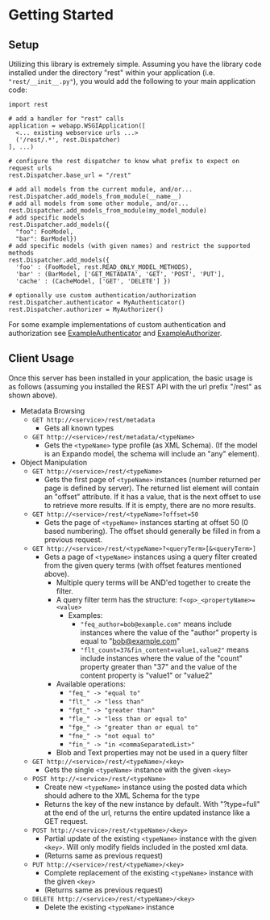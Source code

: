 # Getting Started #

## Setup ##

Utilizing this library is extremely simple.  Assuming you have the library code installed under the directory "rest" within your application (i.e. `"rest/__init__.py"`), you would add the following to your main application code:

```
import rest

# add a handler for "rest" calls
application = webapp.WSGIApplication([
  <... existing webservice urls ...>
  ('/rest/.*', rest.Dispatcher)
], ...)

# configure the rest dispatcher to know what prefix to expect on request urls
rest.Dispatcher.base_url = "/rest"

# add all models from the current module, and/or...
rest.Dispatcher.add_models_from_module(__name__)
# add all models from some other module, and/or...
rest.Dispatcher.add_models_from_module(my_model_module)
# add specific models
rest.Dispatcher.add_models({
  "foo": FooModel,
  "bar": BarModel})
# add specific models (with given names) and restrict the supported methods
rest.Dispatcher.add_models({
  'foo' : (FooModel, rest.READ_ONLY_MODEL_METHODS),
  'bar' : (BarModel, ['GET_METADATA', 'GET', 'POST', 'PUT'],
  'cache' : (CacheModel, ['GET', 'DELETE'] })

# optionally use custom authentication/authorization
rest.Dispatcher.authenticator = MyAuthenticator()
rest.Dispatcher.authorizer = MyAuthorizer()

```

For some example implementations of custom authentication and authorization see [ExampleAuthenticator](ExampleAuthenticator.md) and [ExampleAuthorizer](ExampleAuthorizer.md).

## Client Usage ##

Once this server has been installed in your application, the basic usage is as follows (assuming you installed the REST API with the url prefix "/rest" as shown above).

  * Metadata Browsing
    * `GET http://<service>/rest/metadata`
      * Gets all known types
    * `GET http://<service>/rest/metadata/<typeName>`
      * Gets the `<typeName>` type profile (as XML Schema).  (If the model is an Expando model, the schema will include an "any" element).
  * Object Manipulation
    * `GET http://<service>/rest/<typeName>`
      * Gets the first page of `<typeName>` instances (number returned per page is defined by server).  The returned list element will contain an "offset" attribute.  If it has a value, that is the next offset to use to retrieve more results.  If it is empty, there are no more results.
    * `GET http://<service>/rest/<typeName>?offset=50`
      * Gets the page of `<typeName>` instances starting at offset 50 (0 based numbering).  The offset should generally be filled in from a previous request.
    * `GET http://<service>/rest/<typeName>?<queryTerm>[&<queryTerm>]`
      * Gets a page of `<typeName>` instances using a query filter created from the given query terms (with offset features mentioned above).
        * Multiple query terms will be AND'ed together to create the filter.
        * A query filter term has the structure: `f<op>_<propertyName>=<value>`
          * Examples:
            * `"feq_author=bob@example.com"` means include instances where the value of the "author" property is equal to "bob@example.com"
            * `"flt_count=37&fin_content=value1,value2"` means include instances where the value of the "count" property greater than "37" and the value of the content property is "value1" or "value2"
        * Available operations:
          * `"feq_" -> "equal to"`
          * `"flt_" -> "less than"`
          * `"fgt_" -> "greater than"`
          * `"fle_" -> "less than or equal to"`
          * `"fge_" -> "greater than or equal to"`
          * `"fne_" -> "not equal to"`
          * `"fin_" -> "in <commaSeparatedList>"`
        * Blob and Text properties may not be used in a query filter
    * `GET http://<service>/rest/<typeName>/<key>`
      * Gets the single `<typeName>` instance with the given `<key>`
    * `POST http://<service>/rest/<typeName>`
      * Create new `<typeName>` instance using the posted data which should adhere to the XML Schema for the type
      * Returns the key of the new instance by default.  With "?type=full" at the end of the url, returns the entire updated instance like a GET request.
    * `POST http://<service>/rest/<typeName>/<key>`
      * Partial update of the existing `<typeName>` instance with the given `<key>`.  Will only modify fields included in the posted xml data.
      * (Returns same as previous request)
    * `PUT http://<service>/rest/<typeName>/<key>`
      * Complete replacement of the existing `<typeName>` instance with the given `<key>`
      * (Returns same as previous request)
    * `DELETE http://<service>/rest/<typeName>/<key>`
      * Delete the existing `<typeName>` instance